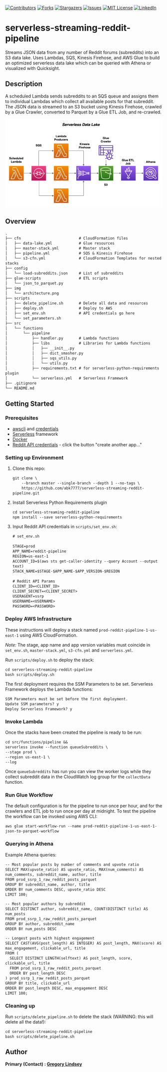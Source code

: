 [![Contributors][contributors-shield]][contributors-url]
[![Forks][forks-shield]][forks-url]
[![Stargazers][stars-shield]][stars-url]
[![Issues][issues-shield]][issues-url]
[![MIT License][license-shield]][license-url]
[![LinkedIn][linkedin-shield]][linkedin-url]

serverless-streaming-reddit-pipeline
==============================

Streams JSON data from any number of Reddit forums (subreddits) into an S3 data lake. Uses Lambdas, SQS, Kinesis Firehose, and AWS Glue to build an optimized serverless data lake which can be queried with Athena or visualized with Quicksight. 

## Description
A scheduled Lambda sends subreddits to an SQS queue and assigns them to individual Lambdas which collect all available posts for that subreddit. The JSON data is streamed to an S3 bucket using Kinesis Firehose, crawled by a Glue Crawler, converted to Parquet by a Glue ETL Job, and re-crawled. 

![AWS Architecture](img/architecture-1.png)

## Overview
```
.
├── cfn                          # CloudFormation files
│   ├── data-lake.yml            # Glue resources
│   ├── master-stack.yml         # Master stack
│   ├── pipeline.yml             # SQS & Kinesis Firehose
│   └── s3-cfn.yml               # CloudFormation Templates for nested stacks
├── config
│   └── load-subreddits.json     # List of subreddits
├── glue-scripts                 # ETL scripts
│   └── json_to_parquet.py       
├── img
│   └── architecture.png
├── scripts 
│   ├── delete_pipeline.sh       # Delete all data and resources
│   ├── deploy.sh                # Deploy to AWS
│   ├── set_env.sh               # API credentials go here
│   └── set_parameters.sh
├── src
│   └── functions
│       └── pipeline
│           ├── handler.py       # Lambda functions
│           ├── libs             # Libraries for Lambda functions
│           │   ├── __init__.py
│           │   ├── dict_smasher.py
│           │   ├── sqs_utils.py
│           │   └── utils.py
│           ├── requirements.txt # for serverless-python-requirements plugin
│           └── serverless.yml   # Serverless Framework
├── .gitignore
└── README.md
```

## Getting Started

### Prerequisites
* [awscli](https://docs.aws.amazon.com/cli/latest/userguide/install-cliv2.html) and [credentials](https://docs.aws.amazon.com/cli/latest/userguide/cli-chap-configure.html)
* [Serverless](https://www.serverless.com/framework/docs/getting-started/) framework
* [Docker](https://docs.docker.com/get-docker/)
* [Reddit API credentials](https://www.reddit.com/prefs/apps) - click the button "create another app..."

### Setting up Environment
1. Clone this repo:
   ```
   git clone \
       --branch master --single-branch --depth 1 --no-tags \
       https://github.com/abk7777/serverless-streaming-reddit-pipeline.git
   ```
2. Install Serverless Python Requirements plugin
   ```
   cd serverless-streaming-reddit-pipeline
   npm install --save serverless-python-requirements
   ```

3. Input Reddit API credentials in `scripts/set_env.sh`:
   ```
   # set_env.sh

   STAGE=prod
   APP_NAME=reddit-pipeline
   REGION=us-east-1
   ACCOUNT_ID=$(aws sts get-caller-identity --query Account --output text)
   STACK_NAME=$STAGE-$APP_NAME-$APP_VERSION-$REGION

   # Reddit API Params
   CLIENT_ID=<CLIENT_ID>
   CLIENT_SECRET=<CLIENT_SECRET>
   USERAGENT=ssrp
   USERNAME=<USERNAME>
   PASSWORD=<PASSWORD>
   ```

### Deploy AWS Infrastructure
These instructions will deploy a stack named `prod-reddit-pipeline-1-us-east-1` using AWS CloudFormation.

*Note:* The stage, app name and app version variables must coincide in `set_env.sh`, `master-stack.yml`, `s3-cfn.yml` and `serverless.yml`. 

   Run `scripts/deploy.sh` to deploy the stack:
   ```
   cd serverless-streaming-reddit-pipeline
   bash scripts/deploy.sh
   ```
The first deployment requires the SSM Parameters to be set. Serverless Framework deploys the Lambda functions:
   ```
   SSM Parameters must be set before the first deployment.
   Update SSM parameters? y
   Deploy Serverless Framework? y
   ```

### Invoke Lambda
Once the stacks have been created the pipeline is ready to be run:
   ```
   cd src/functions/pipeline &&
   serverless invoke --function queueSubreddits \
   --stage prod \
   --region us-east-1 \
   --log
   ```

Once `queueSubreddits` has run you can view the worker logs while they collect subreddit data in the CloudWatch log group for the `collectData` function.

### Run Glue Workflow
The default configuration is for the pipeline to run once per hour, and for the crawlers and ETL job to run once per day at midnight. To test the pipeline the workflow can be invoked using AWS CLI:
```
aws glue start-workflow-run --name prod-reddit-pipeline-1-us-east-1-json-to-parquet-workflow
```

### Querying in Athena
Example Athena queries:
```
-- Most popular posts by number of comments and upvote ratio
SELECT MAX(upvote_ratio) AS upvote_ratio, MAX(num_comments) AS num_comments, subreddit_name, author, title
FROM prod_ssrp_1_raw_reddit_posts_parquet
GROUP BY subreddit_name, author, title
ORDER BY num_comments DESC, upvote_ratio DESC
LIMIT 100;
```
```
-- Most popular authors by subreddit
SELECT DISTINCT author, subreddit_name, COUNT(DISTINCT title) AS num_posts
FROM prod_ssrp_1_raw_reddit_posts_parquet
GROUP BY author, subreddit_name
ORDER BY num_posts DESC
```
```
-- Longest posts with highest engagement
SELECT CAST(AVG(post_length) AS INTEGER) AS post_length, MAX(score) AS max_engagement, clickable_url, title
FROM (
  SELECT DISTINCT LENGTH(selftext) AS post_length, score, clickable_url, title
  FROM prod_ssrp_1_raw_reddit_posts_parquet
  ORDER BY post_length DESC
) prod_ssrp_1_raw_reddit_posts_parquet
GROUP BY title, clickable_url
ORDER BY post_length DESC, max_engagement DESC
LIMIT 100;
```

### Cleaning up
   Run `scripts/delete_pipeline.sh` to delete the stack (WARNING: this will delete all the data!):
   ```
   cd serverless-streaming-reddit-pipeline
   bash scripts/delete_pipeline.sh
   ```
   
## Author

**Primary (Contact) : [Gregory Lindsey](https://github.com/abk7777)**

[contributors-shield]: https://img.shields.io/github/contributors/abk7777/serverless-streaming-reddit-pipeline.svg?style=flat-square
[contributors-url]: https://github.com/abk7777/serverless-streaming-reddit-pipeline/graphs/contributors
[forks-shield]: https://img.shields.io/github/forks/abk7777/serverless-streaming-reddit-pipeline.svg?style=flat-square
[forks-url]: https://github.com/abk7777/serverless-streaming-reddit-pipeline/network/members
[stars-shield]: https://img.shields.io/github/stars/abk7777/serverless-streaming-reddit-pipeline.svg?style=flat-square
[stars-url]: https://github.com/abk7777/serverless-streaming-reddit-pipeline/stargazers
[issues-shield]: https://img.shields.io/github/issues/abk7777/serverless-streaming-reddit-pipeline.svg?style=flat-square
[issues-url]: https://github.com/abk7777/serverless-streaming-reddit-pipeline/issues
[license-shield]: https://img.shields.io/github/license/abk7777/serverless-streaming-reddit-pipeline.svg?style=flat-square
[license-url]: https://github.com/abk7777/serverless-streaming-reddit-pipeline/blob/master/LICENSE
[linkedin-shield]: https://img.shields.io/badge/-LinkedIn-black.svg?style=flat-square&logo=linkedin&colorB=555
[linkedin-url]: https://linkedin.com/in/gregory-lindsey/

